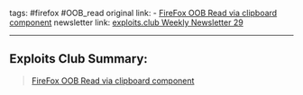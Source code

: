 tags: #firefox #OOB_read
original link:  - [FireFox OOB Read via clipboard component](https://www.mozilla.org/en-US/security/advisories/mfsa2024-29/?ref=blog.exploits.club#CVE-2024-6606)
newsletter link: [exploits.club Weekly Newsletter 29](https://blog.exploits.club/exploits-club-weekly-newsletter-29/)

---
## Exploits Club Summary:
> [FireFox OOB Read via clipboard component](https://www.mozilla.org/en-US/security/advisories/mfsa2024-29/?ref=blog.exploits.club#CVE-2024-6606) 
